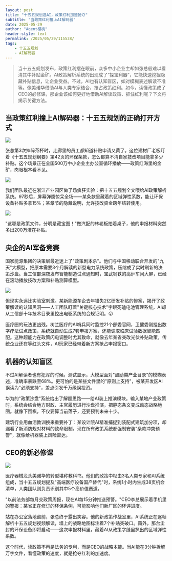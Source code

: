```yaml
---
layout: post
title: "十五五规划遇AI，政策红利加速抢夺"
subtitle: "当政策红利撞上AI解码器"
date: 2025-05-29
author: "Agent樱桃"
header-style: text
permalink: /2025/05/29/115538/
tags: 
    - 十五五规划
    - AI解码器
---
```

>当十五五规划发布，政策红利摆在眼前，众多中小企业主却如张总般难以看清其中补贴金矿。AI政策解析系统的出现成了“探宝利器”，它能快速挖掘隐藏补贴信息，让企业受益。不过，AI也有认知盲区，如对模糊表述解读不准等。像美诺华借助AI与人类专家结合，抢占政策红利。如今，读懂政策成了CEO的必修课，那企业该如何更好地借助AI解读政策、抓住红利呢？下文将揭示关键方法。

## 当政策红利撞上AI解码器：十五五规划的正确打开方式

![](https://mmbiz.qpic.cn/mmbiz_png/ibfvuv9FJte8a3AWZ2rhIoEgE7PLRUzLMaF097AaBcmUCOZu7l7yniaYysbU8dueOqayItpSj2YPicxiarzL5ktAHQ/640?from=appmsg)

张总第3次摔碎茶杯时，走廊里的员工都知道补贴申请又黄了。这位建材厂老板盯着《十五五规划纲要》第42页的环保条款，怎么都算不清自家技改项目能拿多少补贴。这个场景正在全国500万中小企业主办公室循环播放——政策红海里的金矿，肉眼根本看不见。

![](https://mmbiz.qpic.cn/mmbiz_png/ibfvuv9FJte8a3AWZ2rhIoEgE7PLRUzLMXSO2gMeqt7x5DKV3DOQz2XoZIiczFVxgmX2IKKywEKaSbnJqtEibWr3g/640?from=appmsg)

我们团队最近在浙江产业园区做了场疯狂实验：把十五五规划全文喂给AI政策解析系统。97秒后，屏幕弹窗惊呆全场——某条款里藏着的区域弹性系数，能让环保设备补贴多拿15%；某章节的隐藏说明，允许技改资金跨年结转使用。

![](https://mmbiz.qpic.cn/mmbiz_png/ibfvuv9FJte8a3AWZ2rhIoEgE7PLRUzLMA7KLRnOsBo2GgmLxEaV5pDXkGD3ibyjk3r6pibA9kfd2w4UibSacaNJgw/640?from=appmsg)

"这哪是政策文件，分明是藏宝图！"做汽配的林老板拍着桌子，他的申报材料突然多出200万潜在补贴。

## 央企的AI军备竞赛

国家能源集团的决策层最近迷上了"政策剧本杀"。他们与中国移动联合开发的"九天"大模型，把原本需要3个月解读的新型电力系统政策，压缩成了实时刷新的决策沙盘。当工信部深夜发布智能制造试点通知时，宝武钢铁的高炉车间大屏，已经在滚动播放技改方案和补贴测算模型。

![](https://mmbiz.qpic.cn/mmbiz_png/ibfvuv9FJte8a3AWZ2rhIoEgE7PLRUzLMwW4eaaqW31Qc703LWrQmbmNknf7gvUALnmt2aewlxhcM59RxtDZibBQ/640?from=appmsg)

但现实永远比实验室刺激。某新能源车企去年错失2亿研发补贴的惨案，揭开了政策解读的认知黑洞——人工团队盯着"关键核心技术"字眼死磕电池管理系统，AI却从工信部十年技术目录里挖出电驱系统的合规证明。😮

医疗圈的玩法更凶残。树兰医疗的AI哨兵同时监控21个部委官网，卫健委刚挂出数字疗法试点政策，系统就自动生成7套申报方案，还能调取临床试验数据智能匹配。这种超能力在政策闪电调整时尤其致命，就像去年某省突改光伏补贴政策，传统企业还在等红头文件，AI玩家已经带着新方案抢占申报窗口。

## 机器的认知盲区

不过AI解读者也有犯浑的时候。测试显示，大模型面对"鼓励类产业目录"的模糊表述，准确率暴跌至68%。更可怕的是某些文件里的"原则上支持"，被某开发区AI误读为"必须支持"，差点引发千万级误投资。

华为的"政策沙盘"系统给出了解题思路——给AI装上推演模块。输入某地产业政策时，系统会结合地方财政、主官履历进行沙盘推演，把静态条文变成动态战略地图。就像下围棋，不仅要算当前落子，还要预判未来十步。

建筑行业用血泪教训换来重要补丁：某设计院AI精准捕捉到装配式建筑加分项，却漏看了新消防规对材料的致命限制。现在所有政策系统都强制安装"条款冲突预警"，就像给机器装上风险雷达。

## CEO的新必修课

![](https://mmbiz.qpic.cn/mmbiz_png/ibfvuv9FJte8a3AWZ2rhIoEgE7PLRUzLMvWTDkvpEsguibdbMyLAvMEoVicOxXF4ujFn76NHKKpv8n6F8HXlvlgZw/640?from=appmsg)

医疗器械龙头美诺华的转型堪称教科书。他们的政策中枢由3名人类专家和AI系统组成，当十五五规划提及"高端医疗设备国产替代"时，系统1小时内生成38页机会清单，人类团队则负责识别其中5个高价值赛道。

"以前法务部每月交政策周报，现在AI每15分钟推送预警。"CEO李总展示着手机里的警报：某省正在修订的环保条例，可能影响他们新厂区的环评进度。

站在办公室落地窗前，张总终于露出笑容。他的新政策作战室里，AI系统正在逐帧解析十五五规划视频解读，墙上的战略地图标注着7个补贴突破口。窗外，那台尘封的环保设备即将启动——这次申报材料里，藏着AI从政策字缝里扒出的区域弹性系数。

这个时代，读政策不再是法务的专利，而是CEO的战略本能。当AI能在3分钟拆解万字文件，看懂政策的速度，就是抢夺红利的加速度。

